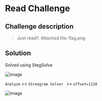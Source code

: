 # Read Challenge
## Challenge description
> Just read!!.
> Attached file: flag.png
## Solution
Solved using StegSolve

![image](https://user-images.githubusercontent.com/60848443/111135809-61042580-857d-11eb-8fb0-1df5555525d9.png)

``Analyze`` >> ``Streogram Solver `` >> ``offset=1120``

![image](https://user-images.githubusercontent.com/60848443/111136159-b8a29100-857d-11eb-88e2-5b1dbad30fa5.png)
